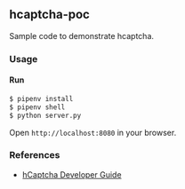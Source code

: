## hcaptcha-poc

Sample code to demonstrate hcaptcha.

### Usage

#### Run

```sh
$ pipenv install
$ pipenv shell
$ python server.py
```

Open `http://localhost:8080` in your browser.

### References

* [hCaptcha Developer Guide](https://docs.hcaptcha.com/)
